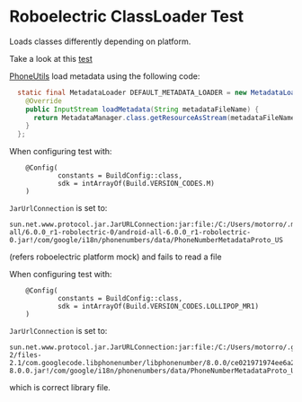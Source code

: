 # Roboelectric ClassLoader Test
Loads classes differently depending on platform.

Take a look at this [test](app/src/test/java/com/motorro/classloadertest/ExampleUnitTest.kt)

[PhoneUtils](https://github.com/googlei18n/libphonenumber) load metadata using the following code:
```java
  static final MetadataLoader DEFAULT_METADATA_LOADER = new MetadataLoader() {
    @Override
    public InputStream loadMetadata(String metadataFileName) {
      return MetadataManager.class.getResourceAsStream(metadataFileName);
    }
  };
```

When configuring test with: 
```
    @Config(
            constants = BuildConfig::class,
            sdk = intArrayOf(Build.VERSION_CODES.M)
    )
```
`JarUrlConnection` is set to:
```
sun.net.www.protocol.jar.JarURLConnection:jar:file:/C:/Users/motorro/.m2/repository/org/robolectric/android-all/6.0.0_r1-robolectric-0/android-all-6.0.0_r1-robolectric-0.jar!/com/google/i18n/phonenumbers/data/PhoneNumberMetadataProto_US
```
(refers roboelectric platform mock) and fails to read a file

When configuring test with: 
```
    @Config(
            constants = BuildConfig::class,
            sdk = intArrayOf(Build.VERSION_CODES.LOLLIPOP_MR1)
    )
```
`JarUrlConnection` is set to:
```
sun.net.www.protocol.jar.JarURLConnection:jar:file:/C:/Users/motorro/.gradle/caches/modules-2/files-2.1/com.googlecode.libphonenumber/libphonenumber/8.0.0/ce021971974ee6a26572e43eaba7edf184c3c63d/libphonenumber-8.0.0.jar!/com/google/i18n/phonenumbers/data/PhoneNumberMetadataProto_US
```
which is correct library file.
